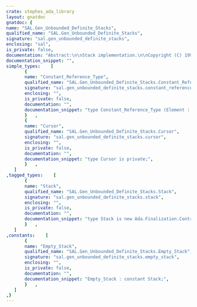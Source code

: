 ```yaml
---
crate: stephes_ada_library
layout: gnatdoc
gnatdoc: {
name: "SAL.Gen_Unbounded_Definite_Stacks",
qualified_name: "SAL.Gen_Unbounded_Definite_Stacks",
signature: "sal.gen_unbounded_definite_stacks",
enclosing: "sal",
is_private: false,
documentation: "Abstract:\n\nStack implementation.\n\nCopyright (C) 1998-2000, 2002-2003, 2009, 2015, 2017 - 2021 Free Software Foundation, Inc.\n\nSAL is free software; you can redistribute it and/or modify it\nunder terms of the GNU General Public License as published by the\nFree Software Foundation; either version 3, or (at your option)\nany later version. SAL is distributed in the hope that it will be\nuseful, but WITHOUT ANY WARRANTY; without even the implied\nwarranty of MERCHANTABILITY or FITNESS FOR A PARTICULAR PURPOSE.\nSee the GNU General Public License for more details. You should\nhave received a copy of the GNU General Public License distributed\nwith SAL; see file COPYING. If not, write to the Free Software\nFoundation, 59 Temple Place - Suite 330, Boston, MA 02111-1307,\nUSA.\n\nAs a special exception under Section 7 of GPL version 3, you are granted\nadditional permissions described in the GCC Runtime Library Exception,\nversion 3.1, as published by the Free Software Foundation.\n\n@formal Element_Type",
documentation_snippet: "",
simple_types:    [
       {
       name: "Constant_Reference_Type",
       qualified_name: "SAL.Gen_Unbounded_Definite_Stacks.Constant_Reference_Type",
       signature: "sal.gen_unbounded_definite_stacks.constant_reference_type",
       enclosing: "",
       is_private: false,
       documentation: "",
       documentation_snippet: "type Constant_Reference_Type (Element : not null access constant Element_Type) is private with\n  Implicit_Dereference => Element;",
       }   ,
       {
       name: "Cursor",
       qualified_name: "SAL.Gen_Unbounded_Definite_Stacks.Cursor",
       signature: "sal.gen_unbounded_definite_stacks.cursor",
       enclosing: "",
       is_private: false,
       documentation: "",
       documentation_snippet: "type Cursor is private;",
       }   ,
   ]
,tagged_types:    [
       {
       name: "Stack",
       qualified_name: "SAL.Gen_Unbounded_Definite_Stacks.Stack",
       signature: "sal.gen_unbounded_definite_stacks.stack",
       enclosing: "",
       is_private: false,
       documentation: "",
       documentation_snippet: "type Stack is new Ada.Finalization.Controlled with private\nwith\n  Constant_Indexing => Constant_Reference,\n  Default_Iterator  => Iterate,\n  Iterator_Element  => Element_Type;",
       }   ,
   ]
,constants:    [
       {
       name: "Empty_Stack",
       qualified_name: "SAL.Gen_Unbounded_Definite_Stacks.Empty_Stack",
       signature: "sal.gen_unbounded_definite_stacks.empty_stack",
       enclosing: "",
       is_private: false,
       documentation: "",
       documentation_snippet: "Empty_Stack : constant Stack;",
       }   ,
   ]
,}
---
```

